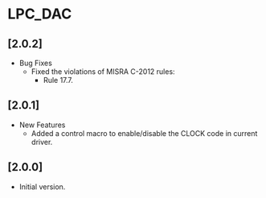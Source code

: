 # LPC_DAC

## [2.0.2]

- Bug Fixes
  - Fixed the violations of MISRA C-2012 rules:
    - Rule 17.7.

## [2.0.1]

- New Features
  - Added a control macro to enable/disable the CLOCK code in current driver.

## [2.0.0]

- Initial version.
